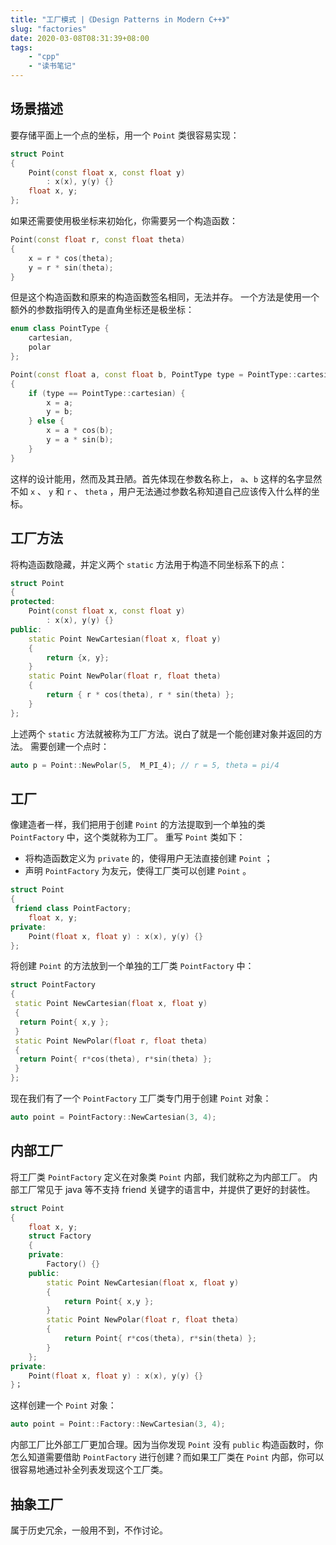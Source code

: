 ```yaml
---
title: "工厂模式 |《Design Patterns in Modern C++》"
slug: "factories"
date: 2020-03-08T08:31:39+08:00
tags:
    - "cpp"
    - "读书笔记"
---
```


## 场景描述

要存储平面上一个点的坐标，用一个 `Point` 类很容易实现：

```cpp
struct Point
{
    Point(const float x, const float y)
        : x(x), y(y) {}
    float x, y;
};
```

如果还需要使用极坐标来初始化，你需要另一个构造函数：

```cpp
Point(const float r, const float theta)
{
    x = r * cos(theta);
    y = r * sin(theta);
}
```

但是这个构造函数和原来的构造函数签名相同，无法并存。
一个方法是使用一个额外的参数指明传入的是直角坐标还是极坐标：

```cpp
enum class PointType {
    cartesian,
    polar
};

Point(const float a, const float b, PointType type = PointType::cartesian)
{
    if (type == PointType::cartesian) {
        x = a;
        y = b;
    } else {
        x = a * cos(b);
        y = a * sin(b);
    }
}
```

这样的设计能用，然而及其丑陋。首先体现在参数名称上， `a`、`b` 这样的名字显然不如 `x` 、 `y` 和 `r` 、 `theta` ，用户无法通过参数名称知道自己应该传入什么样的坐标。

## 工厂方法

将构造函数隐藏，并定义两个 `static` 方法用于构造不同坐标系下的点：

```cpp
struct Point
{
protected:
    Point(const float x, const float y)
        : x(x), y(y) {}
public:
    static Point NewCartesian(float x, float y)
    {
        return {x, y};
    }
    static Point NewPolar(float r, float theta)
    {
        return { r * cos(theta), r * sin(theta) };
    }
};
```

上述两个 `static` 方法就被称为工厂方法。说白了就是一个能创建对象并返回的方法。
需要创建一个点时：

```cpp
auto p = Point::NewPolar(5,  M_PI_4); // r = 5, theta = pi/4
```

## 工厂

像建造者一样，我们把用于创建 `Point` 的方法提取到一个单独的类 `PointFactory` 中，这个类就称为工厂。
重写 `Point` 类如下：

- 将构造函数定义为 `private` 的，使得用户无法直接创建 `Point` ；
- 声明 `PointFactory` 为友元，使得工厂类可以创建 `Point` 。

```cpp
struct Point
{
 friend class PointFactory;
    float x, y;
private:
    Point(float x, float y) : x(x), y(y) {}
};
```

将创建 `Point` 的方法放到一个单独的工厂类 `PointFactory` 中：

```cpp
struct PointFactory
{
 static Point NewCartesian(float x, float y)
 {
  return Point{ x,y };
 }
 static Point NewPolar(float r, float theta)
 {
  return Point{ r*cos(theta), r*sin(theta) };
 }
};
```

现在我们有了一个 `PointFactory` 工厂类专门用于创建 `Point` 对象：

```cpp
auto point = PointFactory::NewCartesian(3, 4);
```

## 内部工厂

将工厂类 `PointFactory` 定义在对象类 `Point` 内部，我们就称之为内部工厂。
内部工厂常见于 java 等不支持 friend 关键字的语言中，并提供了更好的封装性。

```cpp
struct Point
{
    float x, y;
    struct Factory
    {
    private:
        Factory() {}
    public:
        static Point NewCartesian(float x, float y)
        {
            return Point{ x,y };
        }
        static Point NewPolar(float r, float theta)
        {
            return Point{ r*cos(theta), r*sin(theta) };
        }
    };
private:
    Point(float x, float y) : x(x), y(y) {}
}；
```

这样创建一个 `Point` 对象：

```cpp
auto point = Point::Factory::NewCartesian(3, 4);
```

内部工厂比外部工厂更加合理。因为当你发现 `Point` 没有 `public` 构造函数时，你怎么知道需要借助 `PointFactory` 进行创建？而如果工厂类在 `Point` 内部，你可以很容易地通过补全列表发现这个工厂类。

## 抽象工厂

属于历史冗余，一般用不到，不作讨论。
